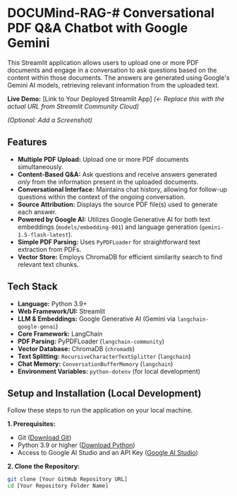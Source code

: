 # DOCUMind-RAG-# Conversational PDF Q&A Chatbot with Google Gemini

This Streamlit application allows users to upload one or more PDF documents and engage in a conversation to ask questions based on the content within those documents. The answers are generated using Google's Gemini AI models, retrieving relevant information from the uploaded text.

**Live Demo:** [Link to Your Deployed Streamlit App] *(<- Replace this with the actual URL from Streamlit Community Cloud)*

*(Optional: Add a Screenshot)*
<!-- ![App Screenshot](link_to_your_screenshot.png) -->

## Features

*   **Multiple PDF Upload:** Upload one or more PDF documents simultaneously.
*   **Content-Based Q&A:** Ask questions and receive answers generated *only* from the information present in the uploaded documents.
*   **Conversational Interface:** Maintains chat history, allowing for follow-up questions within the context of the ongoing conversation.
*   **Source Attribution:** Displays the source PDF file(s) used to generate each answer.
*   **Powered by Google AI:** Utilizes Google Generative AI for both text embeddings (`models/embedding-001`) and language generation (`gemini-1.5-flash-latest`).
*   **Simple PDF Parsing:** Uses `PyPDFLoader` for straightforward text extraction from PDFs.
*   **Vector Store:** Employs ChromaDB for efficient similarity search to find relevant text chunks.

## Tech Stack

*   **Language:** Python 3.9+
*   **Web Framework/UI:** Streamlit
*   **LLM & Embeddings:** Google Generative AI (Gemini via `langchain-google-genai`)
*   **Core Framework:** LangChain
*   **PDF Parsing:** PyPDFLoader (`langchain-community`)
*   **Vector Database:** ChromaDB (`chromadb`)
*   **Text Splitting:** `RecursiveCharacterTextSplitter` (`langchain`)
*   **Chat Memory:** `ConversationBufferMemory` (`langchain`)
*   **Environment Variables:** `python-dotenv` (for local development)

## Setup and Installation (Local Development)

Follow these steps to run the application on your local machine.

**1. Prerequisites:**

*   Git ([Download Git](https://git-scm.com/downloads))
*   Python 3.9 or higher ([Download Python](https://www.python.org/downloads/))
*   Access to Google AI Studio and an API Key ([Google AI Studio](https://aistudio.google.com/))

**2. Clone the Repository:**

```bash
git clone [Your GitHub Repository URL]
cd [Your Repository Folder Name]
